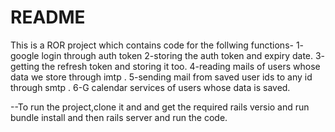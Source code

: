 # README
This is a ROR project which contains code for the follwing functions-
1- google login through auth token
2-storing the auth token and expiry date.
3- getting the refresh token and storing it too.
4-reading mails of users whose data we store through imtp .
5-sending mail from saved user ids to any id through smtp .
6-G calendar services of users whose data is saved.

--To run the project,clone it and and get the required rails versio and run bundle install and then rails server and run the code.

